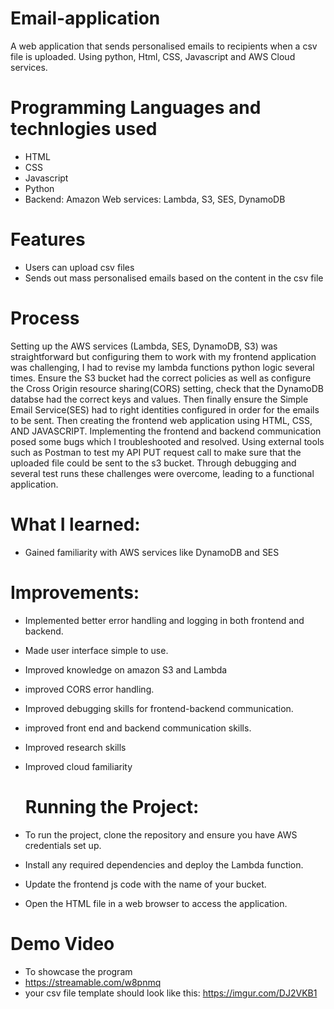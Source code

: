 # Email-application
A web application that sends personalised emails to recipients when a csv file is uploaded. Using python, Html, CSS, Javascript and AWS Cloud services.


# Programming Languages and technlogies used
- HTML
- CSS
- Javascript
- Python
- Backend: Amazon Web services: Lambda, S3, SES, DynamoDB


# Features
- Users can upload csv files
- Sends out mass personalised emails based on the content in the csv file

# Process
 Setting up the AWS services (Lambda, SES, DynamoDB, S3) was straightforward but configuring them to work with my frontend application was challenging, I had to revise my lambda functions python logic several times. Ensure the S3 bucket had the correct policies as well as configure the Cross Origin resource sharing(CORS) setting, check that the DynamoDB databse had the correct keys and values. Then finally ensure the Simple Email Service(SES) had to right identities configured in order for the emails to be sent. Then creating the frontend web application using HTML, CSS, AND JAVASCRIPT. Implementing the frontend and backend communication posed some bugs which I troubleshooted and resolved. Using external tools such as Postman to test my API PUT request call to make sure that the uploaded file could be sent to the s3 bucket.    Through debugging and several test runs these challenges were overcome, leading to a functional application. 

# What I learned:
- Gained familiarity with AWS services like DynamoDB and SES

  

# Improvements:
- Implemented better error handling and logging in both frontend and backend.
- Made user interface simple to use.
- Improved knowledge on amazon S3 and Lambda 
- improved CORS error handling.
- Improved debugging skills for frontend-backend communication.
- improved front end and backend communication skills.
- Improved research skills
- Improved cloud familiarity


  # Running the Project:
- To run the project, clone the repository and ensure you have AWS credentials set up.
- Install any required dependencies and deploy the Lambda function.
- Update the frontend js code with the name of your bucket.
- Open the HTML file in a web browser to access the application.



# Demo Video
- To showcase the program
- https://streamable.com/w8pnmq
- your csv file template should look like this:  https://imgur.com/DJ2VKB1

  
  
